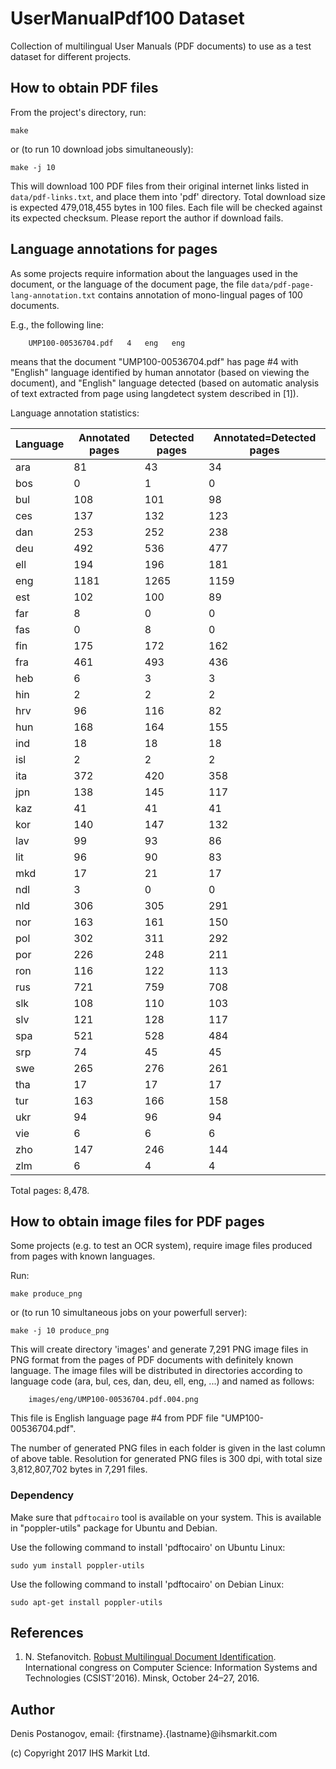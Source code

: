 # UserManualPdf100 Dataset

Collection of multilingual User Manuals (PDF documents) to use as a test dataset for different projects.

## How to obtain PDF files

From the project's directory, run:

    make

or (to run 10 download jobs simultaneously):

    make -j 10

This will download 100 PDF files from their original internet links listed in `data/pdf-links.txt`, and place them into 'pdf' directory. Total download size is expected 479,018,455 bytes in 100 files. Each file will be checked against its expected checksum. Please report the author if download fails.

## Language annotations for pages

As some projects require information about the languages used in the document, or the language of the document page, the file `data/pdf-page-lang-annotation.txt` contains annotation of mono-lingual pages of 100 documents.

E.g., the following line:

        UMP100-00536704.pdf   4   eng   eng
     
means that the document "UMP100-00536704.pdf" has page #4 with "English" language identified by 
human annotator (based on viewing the document), and "English" language detected (based on automatic 
analysis of text extracted from page using langdetect system described in \[1\]).

Language annotation statistics:

|Language|Annotated pages|Detected pages|Annotated=Detected pages|
|-|-|-|-|
|ara|81|43|34|
|bos|0|1|0|
|bul|108|101|98|
|ces|137|132|123|
|dan|253|252|238|
|deu|492|536|477|
|ell|194|196|181|
|eng|1181|1265|1159|
|est|102|100|89|
|far|8|0|0|
|fas|0|8|0|
|fin|175|172|162|
|fra|461|493|436|
|heb|6|3|3|
|hin|2|2|2|
|hrv|96|116|82|
|hun|168|164|155|
|ind|18|18|18|
|isl|2|2|2|
|ita|372|420|358|
|jpn|138|145|117|
|kaz|41|41|41|
|kor|140|147|132|
|lav|99|93|86|
|lit|96|90|83|
|mkd|17|21|17|
|ndl|3|0|0|
|nld|306|305|291|
|nor|163|161|150|
|pol|302|311|292|
|por|226|248|211|
|ron|116|122|113|
|rus|721|759|708|
|slk|108|110|103|
|slv|121|128|117|
|spa|521|528|484|
|srp|74|45|45|
|swe|265|276|261|
|tha|17|17|17|
|tur|163|166|158|
|ukr|94|96|94|
|vie|6|6|6|
|zho|147|246|144|
|zlm|6|4|4|

Total pages: 8,478.

## How to obtain image files for PDF pages

Some projects (e.g. to test an OCR system), require image files produced from pages with known languages. 

Run:

    make produce_png
    
or (to run 10 simultaneous jobs on your powerfull server):

    make -j 10 produce_png
    
This will create directory 'images' and generate 7,291 PNG image files in PNG format from the pages of PDF documents with definitely known language. The image files will be distributed in directories according to language code (ara, bul, ces, dan, deu, ell, eng, ...) and named as follows:

        images/eng/UMP100-00536704.pdf.004.png 

This file is English language page #4 from PDF file "UMP100-00536704.pdf". 

The number of generated PNG files in each folder is given in the last column of above table. Resolution for generated PNG files is 300 dpi, with total size 3,812,807,702 bytes in 7,291 files.

### Dependency 

Make sure that `pdftocairo` tool is available on your system. This is available in "poppler-utils" package for Ubuntu and Debian. 

Use the following command to install 'pdftocairo' on Ubuntu Linux:

    sudo yum install poppler-utils

Use the following command to install 'pdftocairo' on Debian Linux:

    sudo apt-get install poppler-utils
    
## References

1. N. Stefanovitch. [Robust Multilingual Document Identification](http://elib.bsu.by/bitstream/123456789/160177/1/Stefanovitch.pdf). International congress on Computer Science: Information Systems and Technologies (CSIST'2016). Minsk, October 24–27, 2016.

## Author

Denis Postanogov, email: {firstname}.{lastname}@ihsmarkit.com

(c) Copyright 2017 IHS Markit Ltd.
